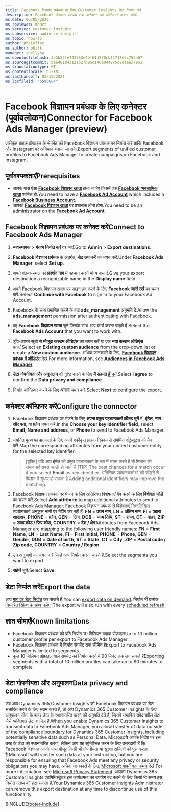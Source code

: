 ```yaml
---
title: Facebook विज्ञापन प्रबंधक के लिए Customer Insights डेटा निर्यात करें
description: Facebook विज्ञापन प्रबंधक तक कनेक्शन को कॉन्फ़िगर करना सीखें.
ms.date: 06/05/2020
ms.reviewer: mhart
ms.service: customer-insights
ms.subservice: audience-insights
ms.topic: how-to
author: phkieffer
ms.author: philk
manager: shellyha
ms.openlocfilehash: 3e2b52fe743563e4bf61d870cbf1718e6c752a67
ms.sourcegitcommit: bae40184312ab27b95c140a044875c2daea37951
ms.translationtype: HT
ms.contentlocale: hi-IN
ms.lasthandoff: 03/15/2021
ms.locfileid: "5596684"
---
```

# <a name="connector-for-facebook-ads-manager-preview"></a><span data-ttu-id="c1bd2-103">Facebook विज्ञापन प्रबंधक के लिए कनेक्टर (पूर्वावलोकन)</span><span class="sxs-lookup"><span data-stu-id="c1bd2-103">Connector for Facebook Ads Manager (preview)</span></span>

<span data-ttu-id="c1bd2-104">एकीकृत ग्राहक प्रोफाइल के सेगमेंट को Facebook विज्ञापन प्रबंधक पर निर्यात करें ताकि Facebook और Instagram पर अभियान बनाया जा सके.</span><span class="sxs-lookup"><span data-stu-id="c1bd2-104">Export segments of unified customer profiles to Facebook Ads Manager to create campaigns on Facebook and Instagram.</span></span>

## <a name="prerequisites"></a><span data-ttu-id="c1bd2-105">पूर्वावश्यकताएँ</span><span class="sxs-lookup"><span data-stu-id="c1bd2-105">Prerequisites</span></span>

- <span data-ttu-id="c1bd2-106">आपके पास ऐसा [**Facebook विज्ञापन खाता**](https://www.facebook.com/business/learn/lessons/step-by-step-ads-manager-account) होना चाहिए जिसमें एक [**Facebook व्यवसायिक खाता**](https://business.facebook.com/) शामिल हो.</span><span class="sxs-lookup"><span data-stu-id="c1bd2-106">You need to have a [**Facebook Ad Account**](https://www.facebook.com/business/learn/lessons/step-by-step-ads-manager-account) which includes a [**Facebook Business Account**](https://business.facebook.com/).</span></span>
- <span data-ttu-id="c1bd2-107">आपको [**Facebook विज्ञापन खाता**](https://www.facebook.com/business/learn/lessons/step-by-step-ads-manager-account) पर प्रशासक होना होगा.</span><span class="sxs-lookup"><span data-stu-id="c1bd2-107">You need to be an administrator on the [**Facebook Ad Account**](https://www.facebook.com/business/learn/lessons/step-by-step-ads-manager-account).</span></span>

## <a name="connect-to-facebook-ads-manager"></a><span data-ttu-id="c1bd2-108">Facebook विज्ञापन प्रबंधक पर कनेक्ट करें</span><span class="sxs-lookup"><span data-stu-id="c1bd2-108">Connect to Facebook Ads Manager</span></span>

1. <span data-ttu-id="c1bd2-109">**व्यवस्थापक** > **गंतव्य निर्यात करें** पर जाएँ.</span><span class="sxs-lookup"><span data-stu-id="c1bd2-109">Go to **Admin** > **Export destinations**.</span></span>

1. <span data-ttu-id="c1bd2-110">**Facebook विज्ञापन प्रबंधक** के अंतर्गत, **सेट अप करें** का चयन करें.</span><span class="sxs-lookup"><span data-stu-id="c1bd2-110">Under **Facebook Ads Manager**, select **Set up**.</span></span>

1. <span data-ttu-id="c1bd2-111">अपने गंतव्य-स्थल को **प्रदर्शन नाम** में पहचान करने योग्य नाम दें.</span><span class="sxs-lookup"><span data-stu-id="c1bd2-111">Give your export destination a recognizable name in the **Display name** field.</span></span>

1. <span data-ttu-id="c1bd2-112">अपने Facebook विज्ञापन खाता पर साइन इन करने के लिए **Facebook जारी रखें** का चयन करें.</span><span class="sxs-lookup"><span data-stu-id="c1bd2-112">Select **Continue with Facebook** to sign in to your Facebook Ad Account.</span></span>

1. <span data-ttu-id="c1bd2-113">Facebook के साथ प्रमाणित करने के बाद **ads_management** अनुमति दें.</span><span class="sxs-lookup"><span data-stu-id="c1bd2-113">Allow the **ads_management** permission after authenticating with Facebook.</span></span>

1. <span data-ttu-id="c1bd2-114">वह **Facebook विज्ञापन खाता** चुनें जिसके साथ आप कार्य करना चाहते हैं.</span><span class="sxs-lookup"><span data-stu-id="c1bd2-114">Select the **Facebook Ads Account** that you want to work with.</span></span>

1. <span data-ttu-id="c1bd2-115">ड्रॉप-डाउन सूची से **मौजूदा कस्टम ऑडिएंस** का चयन करें या एक **नया कस्टम ऑडिएंस** बनाएँ.</span><span class="sxs-lookup"><span data-stu-id="c1bd2-115">Select an **Existing custom audience** from the drop-down list or create a **New custom audience**.</span></span> <span data-ttu-id="c1bd2-116">अधिक जानकारी के लिए, [**Facebook विज्ञापन प्रबंधक में ऑडिएंस**](https://www.facebook.com/business/help/744354708981227?id=2469097953376494) देखें.</span><span class="sxs-lookup"><span data-stu-id="c1bd2-116">For more information, see [**Audiences in Facebook Ads Manager**](https://www.facebook.com/business/help/744354708981227?id=2469097953376494).</span></span>

1. <span data-ttu-id="c1bd2-117">**डेटा गोपनीयता और अनुपालन** की पुष्टि करने के लिए **मैं सहमत हूँ** चुनें.</span><span class="sxs-lookup"><span data-stu-id="c1bd2-117">Select **I agree** to confirm the **Data privacy and compliance**.</span></span>

1. <span data-ttu-id="c1bd2-118">निर्यात कॉन्फ़िगर करने के लिए **अगला** चयन करें.</span><span class="sxs-lookup"><span data-stu-id="c1bd2-118">Select **Next** to configure the export.</span></span>

## <a name="configure-the-connector"></a><span data-ttu-id="c1bd2-119">कनेक्टर कॉन्फ़िगर करें</span><span class="sxs-lookup"><span data-stu-id="c1bd2-119">Configure the connector</span></span>

1. <span data-ttu-id="c1bd2-120">Facebook विज्ञापन प्रबंधक पर भेजने के लिए **अपना प्रमुख पहचानकर्ता फ़ील्ड चुनें** में, **ईमेल**, **नाम और पता**, या **फ़ोन** चयन करें.</span><span class="sxs-lookup"><span data-stu-id="c1bd2-120">In the **Choose your key identifier field**, select **Email**, **Name and address**, or **Phone** to send to Facebook Ads Manager.</span></span>

1. <span data-ttu-id="c1bd2-121">चयनित मुख्य पहचानकर्ता के लिए अपने एकीकृत ग्राहक निकाय से संबंधित एट्रिब्यूट्स को मैप करें.</span><span class="sxs-lookup"><span data-stu-id="c1bd2-121">Map the corresponding attributes from your unified customer entity for the selected key identifier.</span></span>
   > <span data-ttu-id="c1bd2-122">[युक्ति] यदि आप **ईमेल** को प्रमुख पहचानकर्ता के रूप में चयन करते हैं तो मिलान की संभावनाएँ सबसे अच्छी हो जाती हैं.</span><span class="sxs-lookup"><span data-stu-id="c1bd2-122">[TIP] The best chances for a match occur if you select **Email** as key identifier.</span></span> <span data-ttu-id="c1bd2-123">अतिरिक्त पहचानकर्ताओं को जोड़ने से मिलान में सुधार हो सकता है.</span><span class="sxs-lookup"><span data-stu-id="c1bd2-123">Adding additional identifiers may improve the matching.</span></span>

1. <span data-ttu-id="c1bd2-124">Facebook विज्ञापन प्रबंधक पर भेजने के लिए अतिरिक्त विशेषताएँ मैप करने के लिए **विशेषता जोड़ें** का चयन करें.</span><span class="sxs-lookup"><span data-stu-id="c1bd2-124">Select **Add attribute** to map additional attributes to send to Facebook Ads Manager.</span></span> <span data-ttu-id="c1bd2-125">Facebook विज्ञापन प्रबंधक से विशेषताएँ निम्नलिखित उपयोगकर्ता अनुकूल नामों पर मैपिंग कर रही हैं: **FN** = **प्रथम नाम**, **LN** = **अंतिम नाम**, **FI** = **पहला आद्यक्षर**, **PHONE** = **फ़ोन**, **GEN** = **लिंग**, **DOB** = **जन्म तिथि**, **ST** = **राज्य**, **CT** = **शहर**, **ZIP** = **डाक कोड / ज़िप कोड**, **COUNTRY** = **देश / क्षेत्र**</span><span class="sxs-lookup"><span data-stu-id="c1bd2-125">Attributes from Facebook Ads Manager are mapping to the following user friendly names: **FN** = **First Name**, **LN** = **Last Name**, **FI** = **First Initial**, **PHONE** = **Phone**, **GEN** = **Gender**, **DOB** = **Date of birth**, **ST** = **State**, **CT** = **City**, **ZIP** = **Postal code / Zip code**, **COUNTRY** = **Country / Region**</span></span>

1. <span data-ttu-id="c1bd2-126">उन अनुभागों का चयन करें जिन्हें आप निर्यात करना चाहते हैं.</span><span class="sxs-lookup"><span data-stu-id="c1bd2-126">Select the segments you want to export.</span></span>

1. <span data-ttu-id="c1bd2-127">**सहेजें** चुनें.</span><span class="sxs-lookup"><span data-stu-id="c1bd2-127">Select **Save**.</span></span>

## <a name="export-the-data"></a><span data-ttu-id="c1bd2-128">डेटा निर्यात करें</span><span class="sxs-lookup"><span data-stu-id="c1bd2-128">Export the data</span></span>

<span data-ttu-id="c1bd2-129">आप [मांग पर डेटा निर्यात](export-destinations.md) कर सकते हैं.</span><span class="sxs-lookup"><span data-stu-id="c1bd2-129">You can [export data on demand](export-destinations.md).</span></span> <span data-ttu-id="c1bd2-130">निर्यात भी प्रत्येक [निर्धारित रिफ्रेश के साथ चलेगा](system.md#schedule-tab).</span><span class="sxs-lookup"><span data-stu-id="c1bd2-130">The export will also run with every [scheduled refresh](system.md#schedule-tab).</span></span>

## <a name="known-limitations"></a><span data-ttu-id="c1bd2-131">ज्ञात सीमाएँ</span><span class="sxs-lookup"><span data-stu-id="c1bd2-131">Known limitations</span></span>

- <span data-ttu-id="c1bd2-132">Facebook विज्ञापन प्रबंधक को प्रति निर्यात 10 मिलियन ग्राहक प्रोफ़ाइल</span><span class="sxs-lookup"><span data-stu-id="c1bd2-132">Up to 10 million customer profile per export to Facebook Ads Manager</span></span> 
- <span data-ttu-id="c1bd2-133">Facebook विज्ञापन प्रबंधक में निर्यात सेगमेंट तक सीमित है</span><span class="sxs-lookup"><span data-stu-id="c1bd2-133">Export to Facebook Ads Manager is limited to segments</span></span>
- <span data-ttu-id="c1bd2-134">कुल 10 मिलियन प्रोफ़ाइल वाले सेगमेंट को निर्यात करने में 90 मिनट तक लग सकते हैं</span><span class="sxs-lookup"><span data-stu-id="c1bd2-134">Exporting segments with a total of 10 million profiles can take up to 90 minutes to complete</span></span>

## <a name="data-privacy-and-compliance"></a><span data-ttu-id="c1bd2-135">डेटा गोपनीयता और अनुपालन</span><span class="sxs-lookup"><span data-stu-id="c1bd2-135">Data privacy and compliance</span></span>

<span data-ttu-id="c1bd2-136">जब आप Dynamics 365 Customer Insights को Facebook विज्ञापन प्रबंधक पर डेटा संचारित करने के लिए सक्षम करते हैं, तो आप Dynamics 365 Customer Insights के लिए अनुपालन सीमा के बाहर डेटा के स्थानांतरित करने की अनुमति देते हैं, जिसमें संभावित संवेदनशील डेटा जैसे व्यक्तिगत डेटा शामिल हैं.</span><span class="sxs-lookup"><span data-stu-id="c1bd2-136">When you enable Dynamics 365 Customer Insights to transmit data to Facebook Ads Manager, you allow transfer of data outside of the compliance boundary for Dynamics 365 Customer Insights, including potentially sensitive data such as Personal Data.</span></span> <span data-ttu-id="c1bd2-137">Microsoft आपके निर्देश पर इस तरह के डेटा को स्थानांतरित करेगा, लेकिन आप यह सुनिश्चित करने के लिए उत्तरदायी हैं कि Facebook विज्ञापन आपके पास मौजूद किसी भी गोपनीयता या सुरक्षा दायित्वों को पूरा करता है.</span><span class="sxs-lookup"><span data-stu-id="c1bd2-137">Microsoft will transfer such data at your instruction, but you are responsible for ensuring that Facebook Ads meet any privacy or security obligations you may have.</span></span> <span data-ttu-id="c1bd2-138">अधिक जानकारी के लिए, [Microsoft गोपनीयता कथन](https://go.microsoft.com/fwlink/?linkid=396732) देखें.</span><span class="sxs-lookup"><span data-stu-id="c1bd2-138">For more information, see [Microsoft Privacy Statement](https://go.microsoft.com/fwlink/?linkid=396732).</span></span>
<span data-ttu-id="c1bd2-139">आपका Dynamics 365 Customer Insights एडमिनिस्ट्रेटर इस कार्यक्षमता का उपयोग बंद करने के लिए किसी भी समय इस निर्यात गंतव्य को हटा सकता है.</span><span class="sxs-lookup"><span data-stu-id="c1bd2-139">Your Dynamics 365 Customer Insights Administrator can remove this export destination at any time to discontinue use of this functionality.</span></span>


[!INCLUDE[footer-include](../includes/footer-banner.md)]